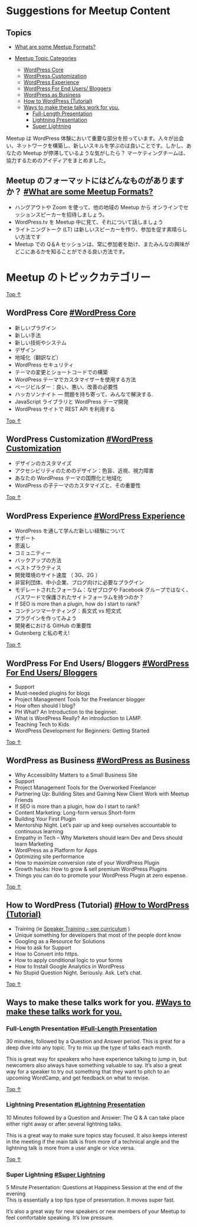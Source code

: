 Suggestions for Meetup Content
==============================

Topics
------

*   [What are some Meetup Formats?](#what-are-some-meetup-formats)

*   [Meetup Topic Categories](#meetup-topic-categories)
    *   [WordPress Core](#wordpress-core)
    *   [WordPress Customization](#wordpress-customization)
    *   [WordPress Experience](#wordpress-experience)
    *   [WordPress For End Users/ Bloggers](#wordpress-for-end-users-bloggers)
    *   [WordPress as Business](#wordpress-as-business)
    *   [How to WordPress (Tutorial)](#how-to-wordpress-tutorial)
    *   [Ways to make these talks work for you.](#ways-to-make-these-talks-work-for-you)
        *   [Full-Length Presentation](#full-length-presentation)
        *   [Lightning Presentation](#lightning-presentation)
        *   [Super Lightning](#super-lightning)

<!-- Meetups are an important part of the WordPress experience. It’s good to meet people, build networks, and learn new skills. But what if you feel like your Meetup is stuck? The Marketing Team has put together some ideas to help. -->
Meetup は WordPress 体験において重要な部分を担っています。人々が出会い、ネットワークを構築し、新しいスキルを学ぶのは良いことです。しかし、あなたの Meetup が停滞しているような気がしたら？ マーケティングチームは、協力するためのアイディアをまとめました。


<!-- What are some Meetup Formats? [#What are some Meetup Formats?](#what-are-some-meetup-formats) -->
Meetup のフォーマットにはどんなものがありますか？ [#What are some Meetup Formats?](#what-are-some-meetup-formats)
---------------------------------------------------------------------------------------------

<!-- *   Invite speakers from other Meetups to deliver their session remotely, using Zoom or Hangout.
*   Play talks from WordPress.tv. during the Meetup.
*   Lightning talks are a great way to help new speakers and encourage participation.
*   Q & A sessions at Meetups are always a good way to help the audience with speciifc questions and find out where they are. -->
*   ハングアウトや Zoom を使って、他の地域の Meetup から オンラインでセッションスピーカーを招待しましょう。
*   WordPress.tv を Meetup 中に見て、それについて話しましょう
*   ライトニングトーク (LT) は新しいスピーカーを作り、参加を促す素晴らしい方法です
*   Meetup での Q＆A セッションは、常に参加者を助け、またみんなの興味がどこにあるかを知ることができる良い方法です。

<!--Meetup Topic Categories [#Meetup Topic Categories](#meetup-topic-categories) -->
Meetup のトピックカテゴリー
============================================================================

[Top ↑](#top)

WordPress Core [#WordPress Core](#wordpress-core)
-------------------------------------------------

<!--*   New Plugin
*   New Skill
*   New tech/system
*   Design
*   Localization
*   WordPress Security
*   Changing Themes and The Struggle with Shortcodes
*   How to use the Customizer in WordPress Themes
*   Page Builders: The Good, The Bad, The Needs Improvement
*   Hackathon Night — Bring your worst problems, we’ll fix them.
*   JavaScript Libraries and WordPress Theme Development
*   Leveraging the REST API in your WordPress Site-->
*   新しいプラグイン
*   新しい手法
*   新しい技術やシステム
*   デザイン
*   地域化（翻訳など）
*   WordPress セキュリティ
*   テーマの変更とショートコードでの構築
*   WordPress テーマでカスタマイザーを使用する方法
*   ページビルダー：良い、悪い、改善の必要性
*   ハッカソンナイト — 問題を持ち寄って、みんなで解決する.
*   JavaScript ライブラリと WordPress テーマ開発
*   WordPress サイトで REST API を利用する

[Top ↑](#top)

WordPress Customization [#WordPress Customization](#wordpress-customization)
----------------------------------------------------------------------------

<!--*   Design customization
*   Design for Accessibility: Color Blind, Nearsightedness, and Vision-impaired
*   Internationalizing And Localizing Your WordPress Theme
*   Customize WordPress Child Themes and it’s importance-->
*   デザインのカスタマイズ
*   アクセシビリティのためのデザイン：色盲、近視、視力障害
*   あなたの WordPress テーマの国際化と地域化
*   WordPress の子テーマのカスタマイズと、その重要性

[Top ↑](#top)

WordPress Experience [#WordPress Experience](#wordpress-experience)
-------------------------------------------------------------------

<!--*   New experience that you learn throughout the journey of WordPress
*   Support
*   Giving back
*   Community
*   Backup Solutions
*   Best Practices
*   Site Speed for Developing Environments (3G, 2G)
*   Must-needed plugins for nonprofits, small business, blogs
*   Moderated Forums: Why have password-protected on-site forums instead of a blog or Facebook Group?
*   If SEO is more than a plugin, how do I start to rank?
*   Content Marketing: Long-form versus Short-form
*   Building Your First Plugin
*   The Importance Of Github To Every Developer
*   Gutenberg and my thoughts!-->
*   WordPress を通して学んだ新しい経験について
*   サポート
*   恩返し
*   コミュニティー
*   バックアップの方法
*   ベストプラクティス
*   開発環境のサイト速度 （ 3G、2G ）
*   非営利団体、中小企業、ブログ向けに必要なプラグイン
*   モデレートされたフォーラム：なぜブログや Facebook グループではなく、パスワードで保護されたサイトフォーラムを持つのか？
*   If SEO is more than a plugin, how do I start to rank?
*   コンテンツマーケティング：長文式 vs 短文式
*   プラグインを作ってみよう
*   開発者における GitHub の重要性
*   Gutenberg と私の考え!


[Top ↑](#top)

WordPress For End Users/ Bloggers [#WordPress For End Users/ Bloggers](#wordpress-for-end-users-bloggers)
---------------------------------------------------------------------------------------------------------

*   Support
*   Must-needed plugins for blogs
*   Project Management Tools for the Freelancer blogger
*   How often should I blog?
*   PH What? An Introduction to the beginner.
*   What is WordPress Really? An introduction to LAMP.
*   Teaching Tech to Kids
*   WordPress Development for Beginners: Getting Started

[Top ↑](#top)

WordPress as Business [#WordPress as Business](#wordpress-as-business)
----------------------------------------------------------------------

*   Why Accessibility Matters to a Small Business Site
*   Support
*   Project Management Tools for the Overworked Freelancer
*   Partnering Up: Building Sites and Gaining New Client Work with Meetup Friends
*   If SEO is more than a plugin, how do I start to rank?
*   Content Marketing: Long-form versus Short-form
*   Building Your First Plugin
*   Mentorship Night. Let’s pair up and keep ourselves accountable to continuous learning
*   Empathy in Tech – Why Marketers should learn Dev and Devs should learn Marketing
*   WordPress as a Platform for Apps
*   Optimizing site performance
*   How to maximize conversion rate of your WordPress Plugin
*   Growth hacks: How to grow & sell premium WordPress Plugins
*   Things you can do to promote your WordPress Plugin at zero expense.

[Top ↑](#top)

How to WordPress (Tutorial) [#How to WordPress (Tutorial)](#how-to-wordpress-tutorial)
--------------------------------------------------------------------------------------

*   Training (ie [Speaker Training – see curriculum](https://make.wordpress.org/training/handbook/speaker-training/) )
*   Unique something for developers that most of the people dont know
*   Googling as a Resource for Solutions
*   How to ask for Support
*   How to Convert into https.
*   How to apply conditional logic to your forms
*   How to Install Google Analytics in WordPress
*   No Stupid Question Night. Seriously. Ask. Let’s chat.

[Top ↑](#top)

Ways to make these talks work for you. [#Ways to make these talks work for you.](#ways-to-make-these-talks-work-for-you)
------------------------------------------------------------------------------------------------------------------------

### Full-Length Presentation [#Full-Length Presentation](#full-length-presentation)

30 minutes, followed by a Question and Answer period. This is great for a deep dive into any topic. Try to mix up the type of talks each month.

This is great way for speakers who have experience talking to jump in, but newcomers also always have something valuable to say. It’s also a great way for a speaker to try out something that they want to pitch to an upcoming WordCamp, and get feedback on what to revise.

[Top ↑](#top)

### Lightning Presentation [#Lightning Presentation](#lightning-presentation)

10 Minutes followed by a Question and Answer: The Q & A can take place either right away or after several lightning talks.

This is a great way to make sure topics stay focused. It also keeps interest in the meeting if the main talk is from more of a technical angle and the lightning talk is more from a user angle or vice versa.

[Top ↑](#top)

### Super Lightning [#Super Lightning](#super-lightning)

5 Minute Presentation: Questions at Happiness Session at the end of the evening  
This is essentially a top tips type of presentation. It moves super fast.

It’s also a great way for new speakers or new members of your Meetup to feel comfortable speaking. It’s low pressure.
